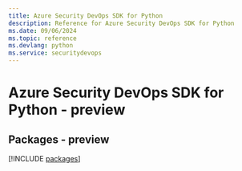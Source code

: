 ```yaml
---
title: Azure Security DevOps SDK for Python
description: Reference for Azure Security DevOps SDK for Python
ms.date: 09/06/2024
ms.topic: reference
ms.devlang: python
ms.service: securitydevops
---
```

# Azure Security DevOps SDK for Python - preview
## Packages - preview
[!INCLUDE [packages](security-devops-index.md)]